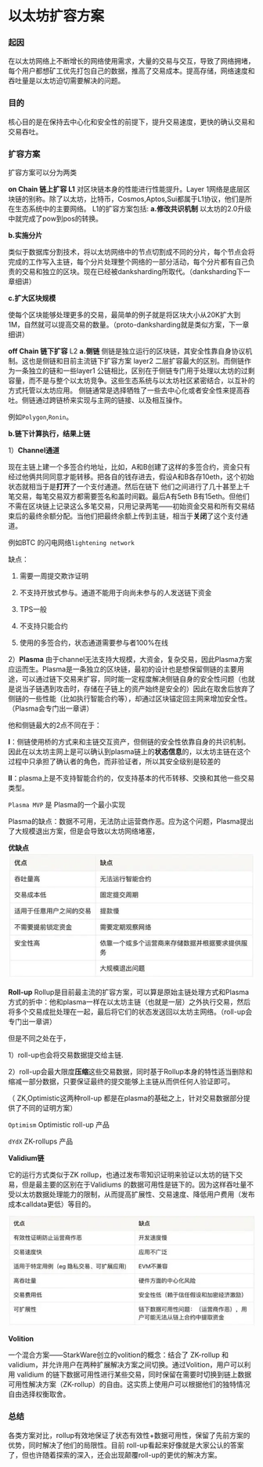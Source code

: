 # 以太坊扩容方案

### 起因

在以太坊网络上不断增长的网络使用需求，大量的交易与交互，导致了网络拥堵，每个用户都想矿工优先打包自己的数据，推高了交易成本。提高存储，网络速度和吞吐量是以太坊迫切需要解决的问题。

### 目的

核心目的是在保持去中心化和安全性的前提下，提升交易速度，更快的确认交易和交易吞吐。

### 扩容方案

扩容方案可以分为两类

**on Chain   链上扩容  L1**
对区块链本身的性能进行性能提升。Layer 1网络是底层区块链的别称。除了以太坊，比特币，Cosmos,Aptos,Sui都属于L1协议，他们是所在生态系统中的主要网络。
L1的扩容方案包括:
**a.修改共识机制**
以太坊的2.0升级中就完成了pow到pos的转换。

**b.实施分片**

类似于数据库分割技术，将以太坊网络中的节点切割成不同的分片，每个节点会将完成的工作写入主链，每个分片处理整个网络的一部分活动，每个分片都有自己负责的交易和独立的区块。现在已经被danksharding所取代。（danksharding下一章细讲）

**c.扩大区块规模**

使每个区块能够处理更多的交易，最简单的例子就是将区块大小从20K扩大到1M，自然就可以提高交易的数量。（proto-danksharding就是类似方案，下一章细讲）

**off Chain 链下扩容** L2
**a.侧链**
侧链是独立运行的区块链，其安全性靠自身协议机制。这也是侧链和目前主流链下扩容方案 layer2 二层扩容最大的区别。而侧链作为一条独立的链和一些layer1 公链相比，区别在于侧链专门用于处理以太坊的过剩容量，而不是与整个以太坊竞争。这些生态系统与以太坊社区紧密结合，以互补的方式托管以太坊应用。
侧链通常是选择牺牲了一些去中心化或者安全性来提高吞吐。侧链通过跨链桥来实现与主网的链接、以及相互操作。

例如`Polygon`,`Ronin`。

**b.链下计算执行，结果上链**

1）**Channel通道**

现在主链上建一个多签合约地址，比如，A和B创建了这样的多签合约，资金只有经过他俩共同同意才能转移。把各自的钱存进去，假设A和B各存10eth，这个初始状态就相当于是**打开**了一个支付通道。然后在链下 他们之间进行了几十甚至上千笔交易，每笔交易双方都需要签名和盖时间戳。最后A有5eth B有15eth。但他们不需在区块链上记录这么多笔交易，只用记录两笔——初始资金交易和所有交易结束后的最终余额分配。当他们把最终余额上传到主链，相当于**关闭**了这个支付通道。

例如BTC 的闪电网络`lightening network`

缺点：

1. 需要一周提交欺诈证明

2. 不支持开放式参与。通道不能用于向尚未参与的人发送链下资金

3. TPS一般

4. 不支持只能合约

5. 使用的多签合约，状态通道需要参与者100%在线

2）**Plasma**
由于channel无法支持大规模，大资金，复杂交易，因此Plasma方案应运而生。Plasma是一条独立的区块链，最初的设计也是想保留侧链的主要用途，可以通过链下交易来扩容，同时能一定程度解决侧链自身的安全性问题（也就是说当子链遇到攻击时，存储在子链上的资产始终是安全的）因此在取舍后放弃了侧链的一些性能（比如执行智能合约等），却通过区块锚定回主网来增加安全性。（Plasma会专门出一章讲）

他和侧链最大的2点不同在于：

**Ⅰ**：侧链使用桥的方式来和主链交互资产，但侧链的安全性依靠自身的共识机制。因此在以太坊主网上是可以确认到plasma链上的**状态信息**的，以太坊主链在这个过程中只承担了确认者的角色，而非验证者，所以其安全级别是较差的

**Ⅱ**：plasma上是不支持智能合约的，仅支持基本的代币转移、交换和其他一些交易类型。

`Plasma MVP`   是 Plasma的一个最小实现

Plasma的缺点：数据不可用，无法防止运营商作恶。应为这个问题，Plasma提出了大规模退出方案，但是会导致以太坊网络堵塞，

**优缺点**
<img title="" src="img\b2de9c82d158ccbf43b184eb48629935b0354112.webp" alt="" data-align="inline">

**Roll-up**
Rollup是目前最主流的扩容方案，可以算是原始主链处理方式和Plasma方式的折中：他和plasma一样在以太坊主链（也就是一层）之外执行交易，然后将多个交易成批处理在一起，最后将它们的状态发送回以太坊主网络。（roll-up会专门出一章讲）

但是不同之处在于，

1）roll-up也会将交易数据提交给主链.

2）roll-up会最大限度**压缩**这些交易数据，同时基于Rollup本身的特性适当删除和缩减一部分数据，只要保证最终的提交能够上主链从而供任何人验证即可。

（ ZK,Optimistic这两种roll-up 都是在plasma的基础之上，针对交易数据部分提供了不同的证明方案）

`Optimism`   Optimistic roll-up 产品

 `dYdX`     ZK-rollups 产品

**Validium链**

它的运行方式类似于ZK rollup，也通过发布零知识证明来验证以太坊的链下交易，但是最主要的区别在于Validiums 的数据可用性是链下的。因为这样吞吐量不受以太坊数据处理能力的限制，从而提高扩展性、交易速度、降低用户费用（发布成本calldata更低）等目的。

![](img\c995d143ad4bd1134bdac77d111581044afb05aa.webp)

**Volition**

一个混合方案——StarkWare创立的volition的概念：结合了 ZK-rollup 和validium，并允许用户在两种扩展解决方案之间切换。通过Volition，用户可以利用 validium 的链下数据可用性进行某些交易，同时保留在需要时切换到链上数据可用性解决方案（ZK-rollup）的自由。这实质上使用户可以根据他们的独特情况自由选择权衡取舍。

### 总结

各类方案对比，rollup有效地保证了状态有效性+数据可用性，保留了先前方案的优势，同时解决了他们的局限性。目前 roll-up看起来好像就是大家公认的答案了，但也许随着探索的深入，还会出现颠覆roll-up的更优的解决方案。
